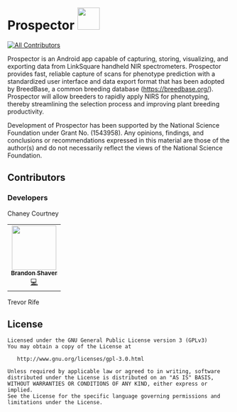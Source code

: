 # Prospector <a href="https://play.google.com/store/apps/details?id=org.phenoapps.intercross"><img src="https://play.google.com/intl/en_us/badges/images/generic/en-play-badge.png" height="50"></a>
<!-- ALL-CONTRIBUTORS-BADGE:START - Do not remove or modify this section -->
[![All Contributors](https://img.shields.io/badge/all_contributors-1-orange.svg?style=flat-square)](#contributors-)
<!-- ALL-CONTRIBUTORS-BADGE:END -->

Prospector is an Android app capable of capturing, storing, visualizing, and exporting data from LinkSquare handheld NIR spectrometers. Prospector provides fast, reliable capture of scans for phenotype prediction with a standardized user interface and data export format that has been adopted by BreedBase, a common breeding database (https://breedbase.org/). Prospector will allow breeders to rapidly apply NIRS for phenotyping, thereby streamlining the selection process and improving plant breeding productivity.

Development of Prospector has been supported by the National Science Foundation under Grant No. (1543958). Any opinions, findings, and conclusions or recommendations expressed in this material are those of the author(s) and do not necessarily reflect the views of the National Science Foundation.

## Contributors
### Developers
Chaney Courtney
<!-- ALL-CONTRIBUTORS-LIST:START - Do not remove or modify this section -->
<!-- prettier-ignore-start -->
<!-- markdownlint-disable -->
<table>
  <tr>
    <td align="center"><a href="https://github.com/bnn678"><img src="https://avatars.githubusercontent.com/u/23563750?v=4?s=100" width="100px;" alt=""/><br /><sub><b>Brandon Shaver</b></sub></a><br /><a href="https://github.com/PhenoApps/Prospector/commits?author=bnn678" title="Code">💻</a></td>
  </tr>
</table>

<!-- markdownlint-restore -->
<!-- prettier-ignore-end -->

<!-- ALL-CONTRIBUTORS-LIST:END -->

Trevor Rife

## License
    Licensed under the GNU General Public License version 3 (GPLv3)
    You may obtain a copy of the License at

       http://www.gnu.org/licenses/gpl-3.0.html

    Unless required by applicable law or agreed to in writing, software
    distributed under the License is distributed on an "AS IS" BASIS,
    WITHOUT WARRANTIES OR CONDITIONS OF ANY KIND, either express or implied.
    See the License for the specific language governing permissions and
    limitations under the License.
